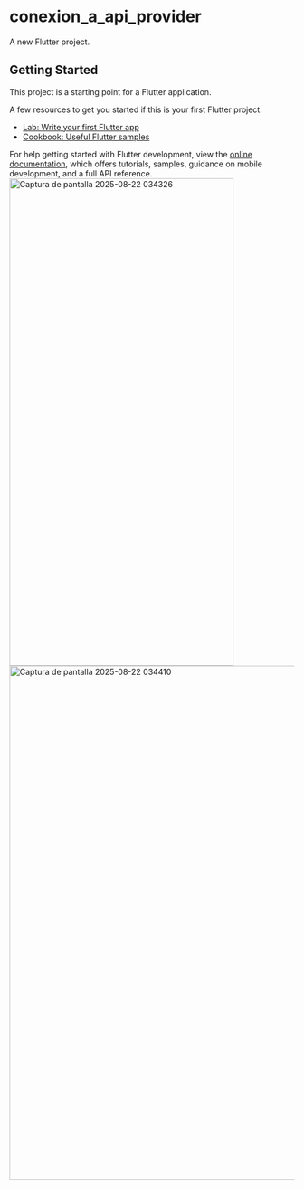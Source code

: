 # conexion_a_api_provider

A new Flutter project.

## Getting Started

This project is a starting point for a Flutter application.

A few resources to get you started if this is your first Flutter project:

- [Lab: Write your first Flutter app](https://docs.flutter.dev/get-started/codelab)
- [Cookbook: Useful Flutter samples](https://docs.flutter.dev/cookbook)

For help getting started with Flutter development, view the
[online documentation](https://docs.flutter.dev/), which offers tutorials,
samples, guidance on mobile development, and a full API reference.
<img width="396" height="862" alt="Captura de pantalla 2025-08-22 034326" src="https://github.com/user-attachments/assets/d1502e6b-1060-4c81-ad4e-25f317009b37" />
<img width="611" height="909" alt="Captura de pantalla 2025-08-22 034410" src="https://github.com/user-attachments/assets/41ace872-9add-42c0-b3e6-085c3be51009" />
